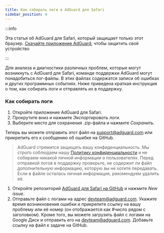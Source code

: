 ```yaml
---
title: Как собирать логи в AdGuard для Safari
sidebar_position: 4
---
```


:::info

Эта статья об AdGuard для Safari, который защищает только этот браузер. [Скачайте приложение AdGuard](https://agrd.io/download-kb-adblock), чтобы защитить своё устройство

:::

Для анализа и диагностики различных проблем, которые могут возникнуть с AdGuard для Safari, команде поддержки AdGuard могут понадобиться лог-файлы. В этих файлах содержатся записи об ошибках и других программных событиях. Ниже приведена краткая инструкция о том, как собирать логи и отправлять их в поддержку.

### Как собирать логи

1. Откройте приложение AdGuard для Safari.
2. Прокрутите вниз и нажмите _Экспортировать логи_.
3. Выберите место для сохранения .zip-файла и нажмите _Сохранить_.

Теперь вы можете отправить этот файл на support@adguard.com или прикрепить его к сообщению об ошибке на GitHub.

> AdGuard стремится защищать вашу конфиденциальность. Мы строго соблюдаем нашу [Политику конфиденциальности](https://adguard.com/privacy/safari.html) и не собираем никакой личной информации о пользователях. Перед отправкой логов в поддержку проверьте, не содержит ли файл дополнительную информацию, которую вы не хотите передавать. Если в файле осталась личная информация, рекомендуем удалить её.

1. Откройте репозиторий [AdGuard для Safari на GitHub](https://github.com/AdguardTeam/AdGuardForSafari/issues) и нажмите _New issue_.
2. Отправьте файл с логами на адрес devteam@adguard.com. Укажите время возникновения ошибки и прикрепите ссылку на вашу проблему или её номер (он отображается как #число рядом с заголовком).
   Кроме того, вы можете загрузить файл с логами на Google Диск и отправить его на devteam@adguard.com. Добавьте ссылку на файл к задаче на GitHub.
